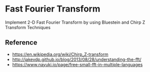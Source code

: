 # Fast Fourier Transform

Implement 2-D Fast Fourier Transform by using Bluestein and Chirp Z Transform Techniques


Reference
----------
- https://en.wikipedia.org/wiki/Chirp_Z-transform
- http://jakevdp.github.io/blog/2013/08/28/understanding-the-fft/
- https://www.nayuki.io/page/free-small-fft-in-multiple-languages

